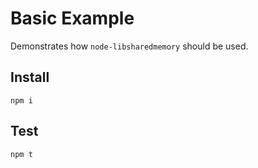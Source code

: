 # Basic Example

Demonstrates how `node-libsharedmemory` should be used.

## Install

`npm i`

## Test

`npm t`